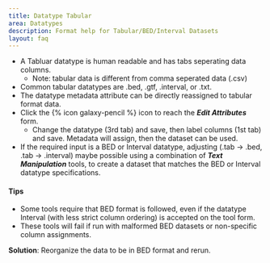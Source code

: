 ```yaml
---
title: Datatype Tabular
area: Datatypes
description: Format help for Tabular/BED/Interval Datasets
layout: faq          
---
```

 

- A Tabluar datatype is human readable and has tabs seperating data columns.
  - Note: tabular data is different from comma seperated data (.csv)
- Common tabular datatypes are .bed, .gtf, .interval, or .txt.
- The datatype metadata attribute can be directly reassigned to tabular format data.
- Click the {% icon galaxy-pencil %} icon to reach the **_Edit Attributes_** form. 
  - Change the datatype (3rd tab) and save, then label columns (1st tab) and save.  Metadata will assign, then the dataset can be used.
- If the required input is a BED or Interval datatype, adjusting (.tab → .bed, .tab → .interval) maybe possible using a combination of **_Text Manipulation_** tools, to create a dataset that matches the BED or Interval datatype specifications.

#### Tips
- Some tools require that BED format is followed, even if the datatype Interval (with less strict column ordering) is accepted on the tool form.
- These tools will fail if run with malformed BED datasets or non-specific column assignments.

**Solution**: Reorganize the data to be in BED format and rerun. 
